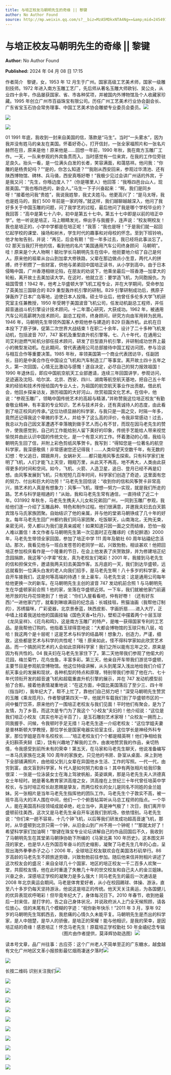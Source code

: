 ```yaml
---
title: 与培正校友马朝明先生的奇缘 || 黎键
author: No Author Found
source: http://mp.weixin.qq.com/s?__biz=MzA5MDkxNTA4Ng==&amp;mid=2454914902&amp;idx=1&amp;sn=f671249a6a93428d1fff3cb00d355287&amp;chksm=87a3cf37b0d446219616ef7a5446f159fdd49cff5eaf4842b9e081717c84141edaf3685e41f3&poc_token=HJ_Do2ejHyO-wNZGG8Q1S8FdPgy1YBBEob-nUEme
---
```


# 与培正校友马朝明先生的奇缘 || 黎键

**Author:** No Author Found

**Published:** 2024 年 04 月 08 日 17:15

作者简介   黎键，女，1953 年 12 月生于广州。国家高级工艺美术师，国家一级雕刻技师。1972 年进入南方玉雕工艺厂，先后师从著名玉雕大师欧钊、吴公炎，从业四十余年，作品屡获国家、省、市各种奖项，并被国内外博物馆及个人收藏家珍藏。1995 年创立广州市百益珠宝有限公司。历任广州工艺美术行业协会副会长、广东省宝玉石协会常务理事、中国工艺美术协会雕塑专业委员会委员。![](https://mmbiz.qpic.cn/mmbiz_gif/bL2iaicTYdZn65AWYKUfgF0tmzWiazXZ2SKplTrIaNLWbEms1nVxYmPsbqUVjS91KDoRA8vQoB1iaDGzu3vgcSAs4g/640?wx_fmt=gif)

![](https://mmbiz.qpic.cn/mmbiz_png/bL2iaicTYdZn65AWYKUfgF0tmzWiazXZ2SKEhsYUia18IfjjoNGpZTvxnicMrRbmWoaAHgWDAWkSjOfWdvtREa4rYZQ/640?wx_fmt=png)

![](https://mmbiz.qpic.cn/mmbiz_jpg/PJWG74pLsMYKflicoYPwfaWwwAZXbDxUm0Uj9nh059z9NNrAW31k6UxsnyvGN2ah9DnujicGM5ssAq2nFlTib1k5g/640)

01 1991 年底，我收到一封来自美国的信，落款是“马生”。当时“一头雾水”，因为我并没有姓马的亲友在美国。怀着好奇心，打开信封，一张全家福照片和一张名片赫然在目，原来是他！原来他是……回想一年前，1990 年秋，我在南方玉雕厂工作。一天，一队来参观的外宾鱼贯而入，当时感觉有一位来宾，在我的工作位旁驻足良久。抬头一看，是一位满头白发的长者，笑容满面，和蔼慈祥。他问我：“你雕的是杨贵妃吗？”“是的，你怎么知道？”“我刚从西安回来，参观过华清池、还有陕西博物馆、碑林、兵马俑，西安真喺好嘢！”我极少见过会讲广州话的外宾，于是我又问：“先生，你喺边度人？”（你是哪里人）他回答：“我喺四邑台山人，现居美国。”“我也喺四邑的，新会人。”马生一下子兴奋起来：“啊，我们是同乡呀！”接着他问我“贵姓”，我说我姓黎，我丈夫姓马。他更高兴了：“是马太呀，我也是姓马的，我们 500 年前是一家的呀。”就这样，我们越聊越越深入，他问了我好多关于中国玉雕的问题，问了我学艺的过程，最后他问了我是哪个学校毕业的？我回答：“高中是第七十八中，初中是第五十七中。第五十七中即是以前的培正中学”。他一听说是培正，马上眼睛发光，伸出手与我握手，连声说：“校友啊校友！我也是培正的，小学中学都是在培正呢！”我答：“我也是呀！”于是我们就一起回忆起学校的课堂、操场和树木，学生时代的趣事和对母校的怀念。至到下班铃响，他才匆匆告别，并说：“再见，后会有期！”但一年多过去，我已经将此事淡忘了。02 那天当我打开他的信，看到他的名片“美国通用汽车公司终身顾问   马朝明”。哇！原来是个大人物啊！毓社学长马朝明先生在信中，他扼要地介绍了自己是何人。原来他的祖辈从台山到加拿大修铁路，父辈在那边做点小生意，两代人的拼搏，终于积攒了一些财富，供他与弟弟回中国培正读书，从小学到高中。由于日本侵略中国，广州香港相继沦陷，在朋友的劝说下，他乘坐最后一班香港—加拿大的轮船，离开故土去美加读大学。在这时，他就立志：要学造飞机，为同胞报仇，为祖国雪恨！1942 年，他考上华盛顿大学飞机工程专业，并在大学期间，受命参加了英美加三国联合的 B29 重型轰炸机引擎的研制。B29 引擎研制成功后，携原子弹轰炸了日本广岛等地，迫使日本人投降。硕士毕业后，他曾任多伦多大学飞机研究室主任兼教授，1950 年受聘于美国波音飞机公司，任发动机副总工程师，并任超音速战斗机引擎设计技术顾问。十二年潜心研究，大获成功。1962 年，被通用汽车公司高薪聘为技术顾问，副总工程师，终身顾问，研究方向由军用转为民用。1946 年，马朝明先生带领外国客人参观他参与建造的 B29 巨轰炸机。此机在日本投下了原子弹，促第二次世界大战结束 1 在职二十余年，设计了二十多种飞机发动机，包括波音 707，747 客机及重型直升机引擎等。七、八十年代，在通用公司艾利逊燃气轮机分部任技术顾问，研发了巨型直升机引擎，并研制成功世界上最小的微型发动机。在此期间，曾代表通用公司总部接待中国工程访问团，参与洽谈与相互合作等重要决策。1985 年秋，率领美国第一个商业代表团访华，任副团长，目的是中美合作在中国设立飞机和汽车制造工厂等事宜。离开故土四十五年之久，第一次回国，心情无比激动与感慨！遂自决定，必尽自己的努力报效祖国！1990 年退休后，即应中国航空航天工业部邀请，连续三年回国讲学，参观访问，足迹遍及沈阳、哈尔滨、北京、西安、四川、湖南等航空航天基地，把自己五十年来的经验和技术传授给国内专业人士，为祖国的航空航天事业作出贡献。借此机会，他回乡探亲访友，游历祖国的大好河山，欣赏祖国文化艺术。在信中，他说：“参观玉雕厂，领略中国传统艺术的高超与精湛，”并称赞我这位培正校友“有勤奋敬业精神，有丰富的专业知识，艺术与技术并全，还有真诚待人的态度，由此看到了培正校风的传承。”这位功绩显赫的科学家，与我只是一面之交，时隔一年多，竟然还记得我这个卑微的手艺人，并给予了这么高的评价，令我非常感动！过去，我总以为自己因文革遭遇不幸落魄到做手艺人而心有不甘，而现在因马老先生的赞许，使我感觉到，自己的工作能给别人留下美好的印象，传统手艺能给人带来视觉愉悦并由此认识中国的传统文化，是一个有意义的工作。怀着激动的心情，我给马朝明先生回了信，并附上彩色剪纸风筝贺卡。我写到：“得知您是一位著名的航空科学家，我深感敬佩！非常感谢您还记得我！……人类仰望天空数千年，有无数的幻想：夸父追日，嫦娥奔月，女娲补天……都只能用风筝去探索。只有科学家们发明了飞机，人们才能飞上天空，翱翔万里，从此天不再高，地不再大，人类由此获得更多的时间和空间。如今，飞机、火箭、人造卫星，追日、登月已经不再是幻想。由风筝发展到飞机，只有短短几百年时间，科学家们创造了奇迹，这里面有您的努力、付出和巨大的功劳！”马老先生回信说：“收到你的信和风筝贺卡非常高兴，搞艺术的人真是有想象力：风筝—飞机，理想—努力—实现，就是我们所走的路。艺术与科学是相通的！”从始，我和马老先生常有通信，一直持续了近二十年。031992 年秋冬，马老先生携夫人儿女和兄弟回广州，一同到玉雕厂参观，我给他们逐一介绍了玉雕品种、特色和制作过程。他们很满意，并邀我夫妇去白天鹅宾馆与马氏家族团聚。自始结识了他的亲属，并与他的堂弟马朝铮成了几十年的好友。每年马老先生回广州都约我们同马家团聚，吃饭聊天，山南海北，无拘无束，亲密无间，旁人都以为我们是真亲戚呢！如果知道只因一面之交而结缘，恐怕一般人难以置信！本文作者与马朝明先生第一次见面时正在雕琢的《贵妃醉酒》2000 年，马老先生带领全家回国，参加了培正中学 111 周年及毓社 60 周年钻禧纪念活动。那次，我看见他与一班白发苍苍的老同学一起，兴致勃勃，相谈甚欢！他把回培正参加校庆看作是一个隆重的节日，在会上他发表了庆贺致辞，并为修建培正纪念园捐款，我这等“小字辈”校友，真为老校友们喝彩！2001 年，我接到马老先生的信和担保文件，邀请我两夫妇去美国作客。五月底的一天，我们到达华盛顿，远远就看到一位满头白发的老人向我们招手，是马老先生啊！八十多岁的科学家，亲自开车接我们，这是何等高端的待遇！坐上豪车，马老先生说：这是通用公司每年给他更换一次的新车。在马朝明先生主创的波音 747 发动机前合照 1 与马朝明先生在华盛顿家前合照 1 他的家，坐落在华盛顿近郊。一下车，我们就被他家门前遍地开放的牡丹花惊艳到了！他说：“你们入屋看看吧，仲有好嘢！（还有好东西）”一进他家门厅，就看到琳琅满目的纪念品：长城挂毯，熊猫油画（我帮他订制的），苏绣猫咪，广彩瓷器，北京景泰蓝，陕西皮影、字画折扇……进入大厅，正中墙上挂着我送给他的国画挂轴《国色天香•牡丹》，壁柜正中摆着两个十层玉球《龙凤呈祥》、《花鸟和鸣》，这是南方玉雕厂的特产，是唯一获得国家专利的工艺品。是我帮他订购的。他指着玉球得意地说：“大都会博物馆的玉球只有八层，哈哈！我这两个是十层呢！这是艺术与科学的结晶啊！想象力，创造力，严谨，细致，这些都是艺术与科学的共性呢！”哦！原来如此，怪不得科学家如此欣赏艺术品，而一个搞民间艺术的人会如此崇拜科学家！我们之所以能有忘年之交，原来是因为有共性的。04 我夫妇在马老先生家住下了。第二天他带我们参观了他偌大的花园，梅兰菊竹，花鸟虫鱼，丰富多彩。第三天，他亲自开车带我们游览华盛顿，主要节目是参观航空博物馆。他这位特级讲解，从头到尾深入浅出地给我们介绍了航天事业的发展和现状，各种机型的特点和原理，特别带我们参观了他在六、七十年代领衔开发的超音速飞机和超载重直升机引擎的展示，并在 747 发动机模型前拍了合影。接着他表情凝重地说：“在这方面，中国比美国落后了至少三、四十年（指当时），我年纪大了，帮不上忙了，靠他们自己努力吧！”深受马朝明先生赞赏的玉雕《乘龙揽月》，作者黎键第四天一早，他就开车载我们到了华盛顿市区的一间中餐厅饮茶，原来他约了一围培正老校友与我们见面！平时他们有聚会，是为了友情，为了乡音。而这次是专门为了我这个 “小校友”夫妇的！他介绍说：“这位是我们培正小校友（其实也年近半百了），是玉石雕刻艺术家呀！”众校友一拥而上，同我握手、问候，令我顿时手足无措！马老先生逐一介绍老校友：“这位学姐夫妻是普林斯顿大学教授，那位学长是国家电器实验室主任，这位学长是神经外科专家，那位学姐是百年名校校长……”培正老校友们个个都是精英啊！他们争相给我夫妇斟茶夹餸（菜），饶有兴趣地了解我的工作，由衷地赞赏我的作品，亲切热情，令我感受到前所未有的荣幸！第五天，在马家和马老先生聊天，他说准备编写一本马氏家族在北美 100 周年的家族史。只见他的书房、卧室从桌面、床上到地下全部铺满照片，由他祖父到儿女辈在异国他乡生活、工作的写照。一代一代，由穷到富，由文盲到科学家，N 代人是如何努力和奋斗！其中有两张相片给我印象很深：一张是一位泳装女士在海上驾驶帆船，英姿飒爽，那是马老先生夫人洪德真女士年轻时。她是著名教育家洪高煌之女，洪高煌在上世纪三十年代曾任培英中学校长，与当时培正校长赵恩赐是挚友，而两位校长的女儿是同名不同姓的金兰姐妹。另一张相片是当年马老先生指挥他的团队工作。马老先生个子敦实不高，被一班牛高马大的洋人围在中间，他们一个个俯首帖耳听从马总工程师的指点。一个华人，能在美国高科技领域成就卓绝，屹立当中，真是神气极了！次日，我们离开华盛顿前往美西，这次又是马老先生亲自开车送我们到机场，依依惜别。马老先生说：“你们来一趟不容易，十几个钟飞机，以后等我们研发成功超高音速飞机，那时，从华盛顿到北京只需一个钟，从旧金山到广州不用一个钟呢！”“那就太好了！希望科学家们加油啊！”黎键在珠宝专业论坛讲解自己的作品回国后不久，我收到了马朝明先生在其堂弟马朝铮协助下所编的《马家北美 100 年历史》，这本图文并茂的家史，也是华人在外国百年奋斗的历史缩影，凝聚了马老先生几年的心血，呈现出海外拳拳赤子之心！2006 年，全球培正校友联欢会在美国洛杉矶举行。86 岁高龄的马老先生不顾旅途劳碌，兴致勃勃前往参加。随后他来信并附相片讲述了这次校友会的盛况：来自全球几十个国家、地区的培正校友一千二百多人欢聚一堂，共叙校友情，他在此时重逢了失散几十年的世交校友和自己夫人的金兰姐妹。兴奋之余，深感培正学校的凝聚力是多么强大！同马老先生的最后一次通话是 2008 年北京奥运会期间。马老是体育爱好者，从小在校园踢球、体操、游泳，直至八十多岁仍每天坚持游泳，他说这是培正的传统。他天天关注奥运，为各国健儿的优异表现欢呼喝彩！但毕竟年纪大了，身体每况日下。2010 年春节，收到他最后一封来信，是打字的，告之自己身体状况，并说政府派人上门全天候照顾，请各位放心。信的末尾有几个模糊的字迹：“祝你新年快乐！”2011 年 3 月，享年 92 岁的马朝明先生驾鹤西去，我悲痛的心情久久未能平复。马朝明先生是杰出的科学家，是人中翘楚，是华人的骄傲，是培正的荣耀！能与他相识，是我的荣幸，是因培正结的奇缘！感恩培正！怀念马老先生！原载培正学校勤社 50 年金禧纪念专辑                                            （图片由作者提供，莫泽辉协助选图）![](https://mmbiz.qpic.cn/mmbiz_jpg/PJWG74pLsMYKflicoYPwfaWwwAZXbDxUm39oy2xwGItm4sXRIm3eoTJC1bBicPNosT5wkgpmPPXrN8lZpm0XbIzg/640)

读本号文章，品广州往事：古应芬：这个广州老人不简单至正的广东糖水，越食越有文化广州地区文革小报掠影最忆烟雨凄迷夕落时![](https://mmbiz.qpic.cn/mmbiz_gif/Ljib4So7yuWj0euzhSSicTsfxP6FrZnOtmDxU1mZVfP2eY8XX7VxQfZ0OomE4OiaeibmPULK8W9BD0thEo2wwyGACg/640?wx_fmt=gif&from=appmsg)

![](https://mmbiz.qpic.cn/mmbiz_jpg/PJWG74pLsMYKflicoYPwfaWwwAZXbDxUmWCIfibQGfOeicicHaEKlS4iaMK7W0OYIwTozW7GliaeNl1iazc5k8sVk9W2Q/640)

长按二维码 识别关注我们![](https://mmbiz.qpic.cn/mmbiz_png/Ljib4So7yuWhscwv0r45Rz0CYSZ99JxcQtNQUiaciciaeLPjUibMHjtanp9M5fOiajmuxc02cAZIZykWYA3roCgDBIEA/640?wx_fmt=png)

![](https://mmbiz.qpic.cn/mmbiz_jpg/PJWG74pLsMYKflicoYPwfaWwwAZXbDxUmtUSRtmaYvvickcuQPibBBj8mibOksfw7vvkFUp4nW7dsKPAmZ9eNDNH7g/640)

![](https://mmbiz.qpic.cn/mmbiz_jpg/PJWG74pLsMYKflicoYPwfaWwwAZXbDxUmF4y0ZSUgJKwGh7LgjHpkLzFl1J9ia8pvoChcgKhvx3BPQMxwPOUNIuQ/640)

![](https://mmbiz.qpic.cn/mmbiz_png/Ljib4So7yuWhscwv0r45Rz0CYSZ99JxcQtNQUiaciciaeLPjUibMHjtanp9M5fOiajmuxc02cAZIZykWYA3roCgDBIEA/640?wx_fmt=png)

![](https://mmbiz.qpic.cn/mmbiz_jpg/PJWG74pLsMYKflicoYPwfaWwwAZXbDxUmEV2a7EsOqkZkkf3icZ1BCicc23Zw1GXDDHz3zZhuMicj8OrQfdYcCWbGQ/640)

![](https://mmbiz.qpic.cn/mmbiz_png/Ljib4So7yuWhscwv0r45Rz0CYSZ99JxcQtNQUiaciciaeLPjUibMHjtanp9M5fOiajmuxc02cAZIZykWYA3roCgDBIEA/640?wx_fmt=png)

![](https://mmbiz.qpic.cn/mmbiz_jpg/PJWG74pLsMYKflicoYPwfaWwwAZXbDxUmVSlDwrpTIDIaRxRqgZKAQQMiaSPEpg1CpjqnuzU8PHp6WGu2sDZv2wQ/640?wx_fmt=jpeg&from=appmsg)

![](https://mmbiz.qpic.cn/mmbiz_jpg/PJWG74pLsMYKflicoYPwfaWwwAZXbDxUmwJalwibfk2WZwLfx92kb8GJuk8biciaJF8JJJoDOZaibTTRnn3u7qUByUg/640)

![](https://mmbiz.qpic.cn/mmbiz_gif/PJWG74pLsMYf2b50xFTbTsibmjv5gNVOxZegUj8mrKtpuzCpBAYnQw9duHfIcNnUzicicnGUSv4EWPSTRAPvV9g3w/640?wx_fmt=gif&tp=webp&wxfrom=5&wx_lazy=1)

![](https://mmbiz.qpic.cn/mmbiz_gif/LZjKIN1WiaWibiaaAVbWazMfWZxtYPRFouBZIgjk1pvUJxBoic7u5ALicabk68jw9hclI0qBMXLgiaianXjicQ3cbPGopw/640?tp=webp&wxfrom=5&wx_lazy=1&wx_fmt=gif)

![](https://mmbiz.qpic.cn/mmbiz_jpg/PJWG74pLsMazV2RHiaTlhYBA8U8J1HK9rWHnBRRAsibyxWmtIFxjS6Bgibk77Pm6ibDJXawjkpCricb1RwvEMrsTU2Q/640?tp=webp&wxfrom=5&wx_lazy=1&wx_co=1&wx_fmt=other)
